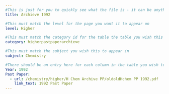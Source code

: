 ```yaml
---
#This is just for you to quickly see what the file is - it can be anything you want
title: Archieve 1992

#This must match the level for the page you want it to appear on
level: Higher

#This must match the category id for the table the table you wish this to appear in
category: higherpastpaperarchieve

#This must match the subject you wish this to appear in
subject: Chemistry

#There should be an entry here for each column in the table you wish to populate:
Year: 1992
Past Paper: 
  - url: /chemistry/higher/H Chem Archive PP/oldoldHchem PP 1992.pdf
    link_text: 1992 Past Paper
---
```

